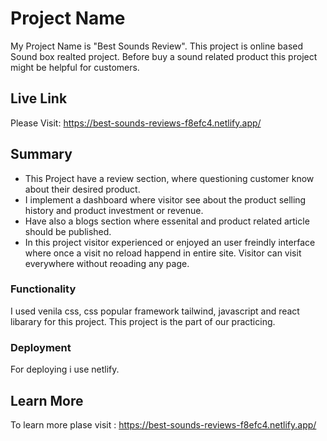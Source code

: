 # Project Name

My Project Name is "Best Sounds Review".
This project is online based Sound box realted project. Before buy a sound related product this project might be helpful for customers.

## Live Link

Please Visit: https://best-sounds-reviews-f8efc4.netlify.app/

## Summary

* This Project have a review section, where questioning customer know about their desired product.
* I implement a dashboard where visitor see about the product selling history and product investment or revenue.
* Have also a blogs section where essenital and product related article should be published.
* In this project visitor experienced or enjoyed an user freindly interface where once a visit no reload happend in entire site. Visitor can visit everywhere without reoading any page.   

### Functionality
I used venila css, css popular framework tailwind, javascript and react libarary for this project. This project is the part of our practicing.

### Deployment

For deploying i use netlify.

## Learn More

To learn more plase visit : https://best-sounds-reviews-f8efc4.netlify.app/


